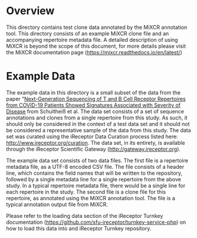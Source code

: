 # Overview 
This directory contains test clone data annotated by the MiXCR annotation tool. This directory consists of an example MiXCR clone file and an accompanying repertoire metadata file. A detailed description of using MiXCR is beyond the scope of this document, for more details please visit the MiXCR documentation page (https://mixcr.readthedocs.io/en/latest/)

# Example Data

The example data in this directory is a small subset of the data from the paper "[Next-Generation Sequencing of T and B Cell Receptor Repertoires from COVID-19 Patients Showed Signatures Associated with Severity of Disease](https://doi.org/10.1016/j.immuni.2020.06.024) from Schultheiß et al. The data set consists of a set of sequence annotations and clones from a single repertoire from this study. As such, it should only be considered in the context of a test data set and it should not be considered a representative sample of the data from this study. The data set was curated using the iReceptor Data Curation process listed here: http://www.ireceptor.org/curation. The data set, in its entirety, is available through the iReceptor Scientific Gateway (http://gateway.ireceptor.org).

The example data set consists of two data files. The first file is a repertoire metadata file, as a UTF-8 encoded CSV file. The file consists of a header line, which contains the field names that will be written to the repository, followed by a single metadata line for a single repertoire from the above study. In a typical repertoire metadata file, there would be a single line for each repertoire in the study. The second file is a clone file for this repertoire, as annotated using the MiXCR annotation tool. The file is a typical annotation output file from MiXCR.

Please refer to the loading data section of the iReceptor Turnkey documentation (https://github.com/sfu-ireceptor/turnkey-service-php) on how to load this data into and iReceptor Turnkey repository.

